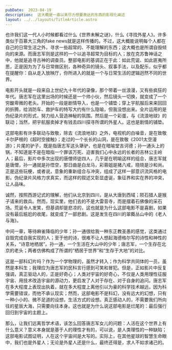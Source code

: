 ```yaml
---
pubDate:  2023-04-19
description:  这大概是一直以来尽力想要表达的东西的影视化阐述
layout: ../../layouts/TitleArticle.astro
---
```


也许我们这一代人小时候都看过什么《世界未解之谜》，什么《寻找外星人》。许多类似于百慕大三角的fake
news就是这样传播的。不过，这大概能说明每个人都在自己的日常生活之外，寻求一些超常的、不能理解的东西；这大概也是所谓自毁倾向的来源。而唐志军则是这样的一个以追寻超常为目标的人；放在克苏鲁神话之中，他就是追寻古神的调查员。整部电影的基调正在于此：如此荒诞、如此匪夷所思，正是因为为了与日常做区别，各种奇异的镜头、叙事手法，以及配乐，似乎都在提醒你：自从走入放映厅，你所进入的就是一个与日常生活的逻辑迥然不同的世界。

电影开头就是一段来自上世纪九十年代的录像，那个带着一丝浪漫，又有些疯狂的年代。唐志军在这里出场的时候还是一个帅小伙，然后镜头一切换，就变成了一个穷酸卑微的老头。开始的一段是剧情导入，也是一个铺垫；穿上宇航服后来来回回的折腾，给消防车、救护车的特写大约有什么隐喻，但我没想出来。全片运用的是伪纪录片的形式，努力给人营造神秘的氛围。然后是一个彩蛋，与《流浪地球》的联动；当然，把宇航服卖掉才有钱去四川探寻所谓的外星人。这也是剧情的铺垫。

这部电影有许多联动与致敬，除去《流浪地球》之外，电视机的白噪音，是在致敬卡尔萨根的《超时空接触》；走过的一个长长的山洞，是在致敬《2001太空漫游》；片尾的驴子，既是指唐志军这头犟驴，也是在暗喻堂吉诃德；孙一通头上的锅，不知道是不是在暗指一个罪该万死、迫害我们心中永远的长者的吉林公主岭人；最后，影片中多次出现的唐僧师徒四人，几乎是在明喻这样的组合，唐志军就是唐僧，孙一通就是孙悟空，那日曲是白龙马，彩蓉姐是猪八戒，晓晓是沙和尚。正是这些玩梗，或者说，意象的重新组合与冲突，组成了这样一部意识流风格的电影。伪纪录片风格力求真实，而这样的叙述又彰显虚诞，象征界和实在界的冲突，让人品味。

诚然，按照西游记式的理解，他们从北京到四川，是从大唐到西域；陨石猎人是猴子请来的救兵。然而，现实里，他们去的不是大雷音寺，而是摆着石佛像的采石场。荒诞令人发笑，但基调却是悲凉的，这也就是为什么这部电影不是喜剧，如果没有最后尴尬的收尾，就变成了一部悲剧。这是发生在四川的翠蕤丛山中的《老人与海》。

中间一章，等待麻雀降临的少年；孙一通很给我一种东正教圣愚的感觉，这类通过自毁完成自我实现的人；至于他的诗，很难不让人想起海德格尔写的诗性和神性的关系，“诗意地栖居”。孙一通，一个生活在大山中的少年；唐志军，一个生存在北京的老头；两者仿佛构成了所谓的“栖居于世界”和“生存于大地”的对比。

这是一部科幻片吗？作为一个学物理的，虽然才转入；作为科学共同体的一员，虽然是本科生；我理应为唐志军的民科言行感到可笑和冒犯。但是，正如影片中反复强调，真正驱动人的，正是好奇心；人类对宇宙的好奇心，不仅是人类用理性征服宇宙、用技术改造宇宙的源动力，更启发了人对于存在、对于自身的追问。唐志军在多大程度上表现出执着，就在多大程度上离他引以为豪的科学技术越远，因为科学需要错误，而他不承认现实；然而，这部电影不是科幻，没有远大的幻想，只有一种小小的、微不足道的设想，生活方式的设想。真正感动人的，不需要我们所向往的星辰大海，只需要向往本身。这也就是为什么说这部电影是烂尾的：最后强行回归到宇宙的主题上。

那么，让我们远离哲学术语，该怎么回答唐志军女儿的问题：人活在这个世界上有什么意义？意义本身就是基于人的理性才有的，可以说，是人类理性的一种缺陷；这部电影试图证明，人在这个宇宙间是大写的。实际上，在其他星球的智慧生命眼中，我们也是外星人；无论是外星人还是什么，最终还得是，求人不如求诸己的。
